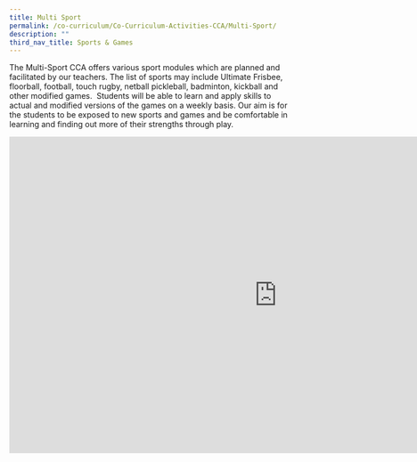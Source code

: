```yaml
---
title: Multi Sport
permalink: /co-curriculum/Co-Curriculum-Activities-CCA/Multi-Sport/
description: ""
third_nav_title: Sports & Games​
---
```

The Multi-Sport CCA offers various sport modules which are planned and facilitated by our teachers. The list of sports may include Ultimate Frisbee, floorball, football, touch rugby, netball pickleball, badminton, kickball and other modified games.&nbsp; Students will be able to learn and apply skills to actual and modified versions of the games on a weekly basis. Our aim is for the students to be exposed to new sports and games and be comfortable in learning and finding out more of their strengths through play.

<iframe allowfullscreen="true" height="569" width="960" frameborder="0" src="https://docs.google.com/presentation/d/e/2PACX-1vSokw3eU5zRdyWA7hXEm-avc-FbHQTQrapz8srWdmtkStk2DnUDqfKHP82jpq2l0wVjtbUa79PdV6AK/embed?start=false&amp;loop=false&amp;delayms=3000"></iframe>